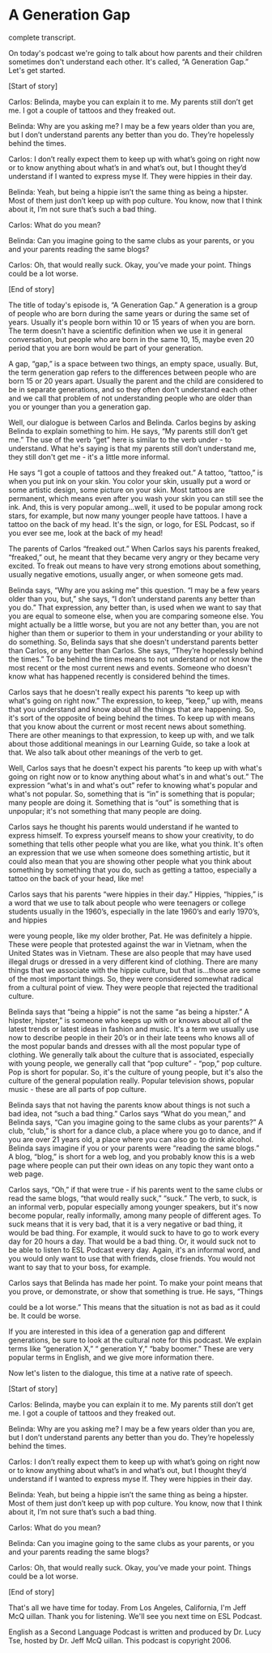 # A Generation Gap

complete transcript.

On today's podcast we're going to talk about how parents and their children sometimes don't understand each other.  It's called, “A Generation Gap.”  Let's get started.

[Start of story]

Carlos:  Belinda, maybe you can explain it to me.  My parents still don’t get me.  I got a couple of tattoos and they freaked out.

Belinda:  Why are you asking me?  I may be a few years older than you are, but I don’t understand parents any better than you do.  They’re hopelessly behind the times.

Carlos:  I don’t really expect them to keep up with what’s going on right now or to know anything about what’s in and what’s out, but I thought they’d understand if I wanted to express myse lf.  They were hippies in their day.

Belinda:  Yeah, but being a hippie isn’t the same thing as being a hipster.  Most of them just don’t keep up with pop culture.  You know, now that I think about it, I’m not sure that’s such a bad thing.

Carlos:  What do you mean?

Belinda:  Can you imagine going to the same clubs as your parents, or you and your parents reading the same blogs?

 Carlos:  Oh, that would really suck.  Okay, you’ve made your point.  Things could be a lot worse.

[End of story]

The title of today's episode is, “A Generation Gap.”  A generation is a group of people who are born during the same years or during the same set of years. Usually it's people born within 10 or 15 years of when you are born.  The term doesn't have a scientific definition when we use it in general conversation, but people who are born in the same 10, 15, maybe even 20 period that you are born would be part of your generation.

A gap, “gap,” is a space between two things, an empty space, usually.  But, the term generation gap refers to the differences between people who are born 15 or 20 years apart.  Usually the parent and the child are considered to be in separate generations, and so they often don't understand each other and we call that problem of not understanding people who are older than you or younger than you a generation gap.

Well, our dialogue is between Carlos and Belinda.  Carlos begins by asking Belinda to explain something to him.  He says, “My parents still don’t get me.” The use of the verb “get” here is similar to the verb under - to understand.  What he's saying is that my parents still don’t understand me, they still don't get me - it's a little more informal.

He says “I got a couple of tattoos and they freaked out.”  A tattoo, “tattoo,” is when you put ink on your skin.  You color your skin, usually put a word or some artistic design, some picture on your skin.  Most tattoos are permanent, which means even after you wash your skin you can still see the ink.  And, this is very popular among...well, it used to be popular among rock stars, for example, but now many younger people have tattoos.  I have a tattoo on the back of my head. It's the sign, or logo, for ESL Podcast, so if you ever see me, look at the back of my head!

The parents of Carlos “freaked out.”  When Carlos says his parents freaked, “freaked,” out, he meant that they became very angry or they became very excited.  To freak out means to have very strong emotions about something, usually negative emotions, usually anger, or when someone gets mad.

 Belinda says, “Why are you asking me” this question.  “I may be a few years older than you, but,” she says, “I don’t understand parents any better than you do.”  That expression, any better than, is used when we want to say that you are equal to someone else, when you are comparing someone else.  You might actually be a little worse, but you are not any better than, you are not higher than them or superior to them in your understanding or your ability to do something. So, Belinda says that she doesn't understand parents better than Carlos, or any better than Carlos.  She says, “They’re hopelessly behind the times.”  To be behind the times means to not understand or not know the most recent or the most current news and events.  Someone who doesn't know what has happened recently is considered behind the times.

Carlos says that he doesn't really expect his parents “to keep up with what's going on right now.”  The expression, to keep, “keep,” up with, means that you understand and know about all the things that are happening.  So, it's sort of the opposite of being behind the times.  To keep up with means that you know about the current or most recent news about something.  There are other meanings to that expression, to keep up with, and we talk about those additional meanings in our Learning Guide, so take a look at that.  We also talk about other meanings of the verb to get.

Well, Carlos says that he doesn't expect his parents “to keep up with what's going on right now or to know anything about what's in and what's out.”  The expression “what's in and what's out” refer to knowing what's popular and what's not popular.  So, something that is “in” is something that is popular; many people are doing it.  Something that is “out” is something that is unpopular; it's not something that many people are doing.

Carlos says he thought his parents would understand if he wanted to express himself.  To express yourself means to show your creativity, to do something that tells other people what you are like, what you think.  It's often an expression that we use when someone does something artistic, but it could also mean that you are showing other people what you think about something by something that you do, such as getting a tattoo, especially a tattoo on the back of your head, like me!

Carlos says that his parents “were hippies in their day.”  Hippies, “hippies,” is a word that we use to talk about people who were teenagers or college students usually in the 1960’s, especially in the late 1960’s and early 1970’s, and hippies

 were young people, like my older brother, Pat.  He was definitely a hippie.  These were people that protested against the war in Vietnam, when the United States was in Vietnam.  These are also people that may have used illegal drugs or dressed in a very different kind of clothing.  There are many things that we associate with the hippie culture, but that is...those are some of the most important things.  So, they were considered somewhat radical from a cultural point of view.  They were people that rejected the traditional culture.

Belinda says that “being a hippie” is not the same “as being a hipster.”  A hipster, hipster,” is someone who keeps up with or knows about all of the latest trends or latest ideas in fashion and music.  It's a term we usually use now to describe people in their 20’s or in their late teens who knows all of the most popular bands and dresses with all the most popular type of clothing.  We generally talk about the culture that is associated, especially with young people, we generally call that “pop culture” - “pop,” pop culture.  Pop is short for popular.  So, it's the culture of young people, but it's also the culture of the general population really.  Popular television shows, popular music - these are all parts of pop culture.

Belinda says that not having the parents know about things is not such a bad idea, not “such a bad thing.”  Carlos says “What do you mean,” and Belinda says, “Can you imagine going to the same clubs as your parents?”  A club, “club,” is short for a dance club, a place where you go to dance, and if you are over 21 years old, a place where you can also go to drink alcohol.  Belinda says imagine if you or your parents were “reading the same blogs.”  A blog, “blog,” is short for a web log, and you probably know this is a web page where people can put their own ideas on any topic they want onto a web page.

Carlos says, “Oh,” if that were true - if his parents went to the same clubs or read the same blogs, “that would really suck,” “suck.”  The verb, to suck, is an informal verb, popular especially among younger speakers, but it's now become popular, really informally, among many people of different ages.  To suck means that it is very bad, that it is a very negative or bad thing, it would be bad thing.  For example, it would suck to have to go to work every day for 20 hours a day.  That would be a bad thing.  Or, it would suck not to be able to listen to ESL Podcast every day.  Again, it's an informal word, and you would only want to use that with friends, close friends.  You would not want to say that to your boss, for example.

Carlos says that Belinda has made her point.  To make your point means that you prove, or demonstrate, or show that something is true.  He says, “Things

 could be a lot worse.”  This means that the situation is not as bad as it could be. It could be worse.

If you are interested in this idea of a generation gap and different generations, be sure to look at the cultural note for this podcast.  We explain terms like “generation X,” “ generation Y,” “baby boomer.”  These are very popular terms in English, and we give more information there.

Now let's listen to the dialogue, this time at a native rate of speech.

[Start of story]

Carlos:  Belinda, maybe you can explain it to me.  My parents still don’t get me.  I got a couple of tattoos and they freaked out.

Belinda:  Why are you asking me?  I may be a few years older than you are, but I don’t understand parents any better than you do.  They’re hopelessly behind the times.

Carlos:  I don’t really expect them to keep up with what’s going on right now or to know anything about what’s in and what’s out, but I thought they’d understand if I wanted to express myse lf.  They were hippies in their day.

Belinda:  Yeah, but being a hippie isn’t the same thing as being a hipster.  Most of them just don’t keep up with pop culture.  You know, now that I think about it, I’m not sure that’s such a bad thing.

Carlos:  What do you mean?

Belinda:  Can you imagine going to the same clubs as your parents, or you and your parents reading the same blogs?

Carlos:  Oh, that would really suck.  Okay, you’ve made your point.  Things could be a lot worse.

[End of story]

   That's all we have time for today.  From Los Angeles, California, I'm Jeff McQ uillan.  Thank you for listening.  We'll see you next time on ESL Podcast.

English as a Second Language Podcast is written and produced by Dr. Lucy Tse, hosted by Dr. Jeff McQ uillan.  This podcast is copyright 2006.

